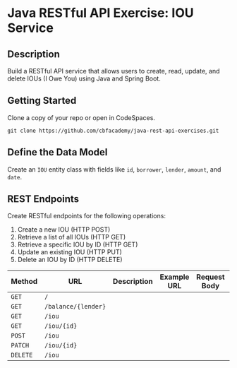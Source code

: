 # Java RESTful API Exercise: IOU Service

## Description

Build a RESTful API service that allows users to create, read, update, and delete IOUs (I Owe You) using Java and Spring Boot.

## Getting Started

Clone a copy of your repo or open in CodeSpaces.
```
git clone https://github.com/cbfacademy/java-rest-api-exercises.git
```
## Define the Data Model

Create an `IOU` entity class with fields like `id`, `borrower`, `lender`, `amount`, and `date`.

##  REST Endpoints
Create RESTful endpoints for the following operations:
1. Create a new IOU (HTTP POST)
1. Retrieve a list of all IOUs (HTTP GET)
1. Retrieve a specific IOU by ID (HTTP GET)
1. Update an existing IOU (HTTP PUT)
1. Delete an IOU by ID (HTTP DELETE)

| Method | URL | Description | Example URL | Request Body | Response Body |
|---|---|---|---|---|---|
| `GET` | `/`|  |  |
| `GET` | `/balance/{lender}`|  |  |
| `GET` | `/iou`|  |  |
| `GET` | `/iou/{id}`|  |  |
| `POST` | `/iou` | |  |  |
| `PATCH` | `/iou/{id}` | |  |  |
| `DELETE` | `/iou` | |  |  |